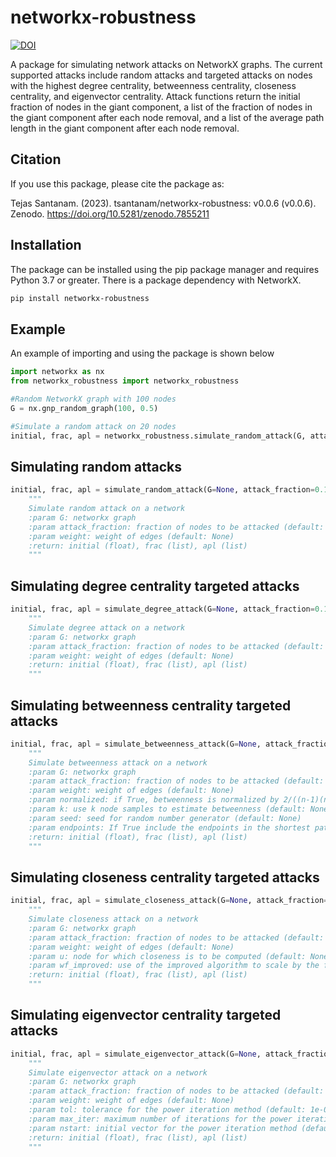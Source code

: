 # networkx-robustness

[![DOI](https://zenodo.org/badge/631239682.svg)](https://zenodo.org/badge/latestdoi/631239682)

A package for simulating network attacks on NetworkX graphs. The current supported attacks include random attacks and targeted attacks on nodes with the highest degree centrality, betweenness centrality, closeness centrality, and eigenvector centrality. Attack functions return the initial fraction of nodes in the giant component, a list of the fraction of nodes in the giant component after each node removal, and a list of the average path length in the giant component after each node removal.

## Citation

If you use this package, please cite the package as:

Tejas Santanam. (2023). tsantanam/networkx-robustness: v0.0.6 (v0.0.6). Zenodo. https://doi.org/10.5281/zenodo.7855211

## Installation

The package can be installed using the pip package manager and requires Python 3.7 or greater. There is a package dependency with NetworkX.

```bash
pip install networkx-robustness
```

## Example

An example of importing and using the package is shown below

```python
import networkx as nx
from networkx_robustness import networkx_robustness

#Random NetworkX graph with 100 nodes
G = nx.gnp_random_graph(100, 0.5)

#Simulate a random attack on 20 nodes
initial, frac, apl = networkx_robustness.simulate_random_attack(G, attack_fraction=0.2)
```

## Simulating random attacks

```python
initial, frac, apl = simulate_random_attack(G=None, attack_fraction=0.1, weight=None)
    """
    Simulate random attack on a network
    :param G: networkx graph
    :param attack_fraction: fraction of nodes to be attacked (default: 0.1)
    :param weight: weight of edges (default: None)
    :return: initial (float), frac (list), apl (list)
    """
```

## Simulating degree centrality targeted attacks

```python
initial, frac, apl = simulate_degree_attack(G=None, attack_fraction=0.1, weight=None)
    """
    Simulate degree attack on a network
    :param G: networkx graph
    :param attack_fraction: fraction of nodes to be attacked (default: 0.1)
    :param weight: weight of edges (default: None)
    :return: initial (float), frac (list), apl (list)
    """
```

## Simulating betweenness centrality targeted attacks

```python
initial, frac, apl = simulate_betweenness_attack(G=None, attack_fraction=0.1, weight=None, normalized=True, k=None, seed=None, endpoints=False)
    """
    Simulate betweenness attack on a network
    :param G: networkx graph
    :param attack_fraction: fraction of nodes to be attacked (default: 0.1)
    :param weight: weight of edges (default: None)
    :param normalized: if True, betweenness is normalized by 2/((n-1)(n-2)) for graphs, and 1/((n-1)(n-2)) for directed graphs where n is the number of nodes in G (default: True)
    :param k: use k node samples to estimate betweenness (default: None)
    :param seed: seed for random number generator (default: None)
    :param endpoints: If True include the endpoints in the shortest path counts (default: False)
    :return: initial (float), frac (list), apl (list)
    """
```

## Simulating closeness centrality targeted attacks

```python
initial, frac, apl = simulate_closeness_attack(G=None, attack_fraction=0.1, weight=None, u=None, wf_improved=True)
    """
    Simulate closeness attack on a network
    :param G: networkx graph
    :param attack_fraction: fraction of nodes to be attacked (default: 0.1)
    :param weight: weight of edges (default: None)
    :param u: node for which closeness is to be computed (default: None)
    :param wf_improved: use of the improved algorithm to scale by the fraction of nodes reachable (default: True)
    :return: initial (float), frac (list), apl (list)
    """
```

## Simulating eigenvector centrality targeted attacks

```python
initial, frac, apl = simulate_eigenvector_attack(G=None, attack_fraction=0.1, weight=None, tol=1e-06, max_iter=100, nstart=None)
    """
    Simulate eigenvector attack on a network
    :param G: networkx graph
    :param attack_fraction: fraction of nodes to be attacked (default: 0.1)
    :param weight: weight of edges (default: None)
    :param tol: tolerance for the power iteration method (default: 1e-06)
    :param max_iter: maximum number of iterations for the power iteration method (default: 100)
    :param nstart: initial vector for the power iteration method (default: None)
    :return: initial (float), frac (list), apl (list)
    """
```
